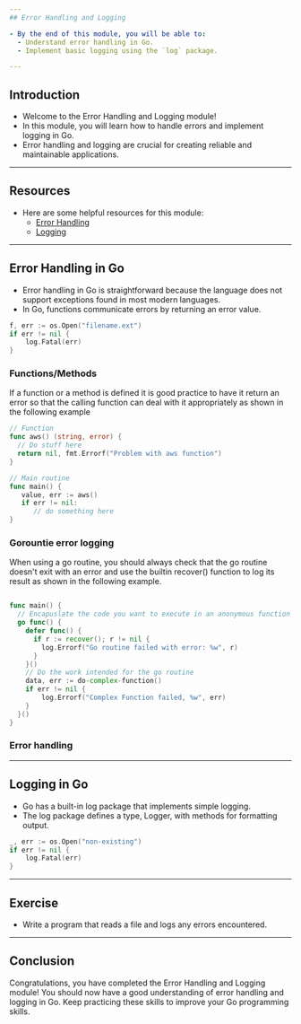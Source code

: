 ```yaml
---
## Error Handling and Logging

- By the end of this module, you will be able to:
  - Understand error handling in Go.
  - Implement basic logging using the `log` package.

---
```

## Introduction

- Welcome to the Error Handling and Logging module!
- In this module, you will learn how to handle errors and implement logging in Go.
- Error handling and logging are crucial for creating reliable and maintainable applications.

---
## Resources

- Here are some helpful resources for this module:
  - [Error Handling](https://gobyexample.com/errors)
  - [Logging](https://gobyexample.com/logging)

---
## Error Handling in Go

- Error handling in Go is straightforward because the language does not support exceptions found in most modern languages.
- In Go, functions communicate errors by returning an error value.

```go
f, err := os.Open("filename.ext")
if err != nil {
    log.Fatal(err)
}
```

### Functions/Methods

If a function or a method is defined it is good practice to have it return an error so that the calling function can deal with it appropriately as shown in the following example

```go
// Function
func aws() (string, error) {
  // Do stuff here
  return nil, fmt.Errorf("Problem with aws function")
} 

// Main routine
func main() {
   value, err := aws()
   if err != nil:
      // do something here
}
```

### Gorountie error logging

When using a go routine, you should always check that the go routine doesn't exit with an error and use the builtin recover() function to log its result as shown in the following example.

```go

func main() {
  // Encapuslate the code you want to execute in an anonymous function
  go func() {
    defer func() {
      if r := recover(); r != nil {
        log.Errorf("Go routine failed with error: %w", r)
      }
    }()
    // Do the work intended for the go routine
    data, err := do-complex-function()
    if err != nil {
        log.Errorf("Complex Function failed, %w", err)
    }
  }()
}

```

### Error handling 

---

## Logging in Go

 - Go has a built-in log package that implements simple logging.
 - The log package defines a type, Logger, with methods for formatting output.

```go
_, err := os.Open("non-existing")
if err != nil {
    log.Fatal(err)
}
```

---

## Exercise
- Write a program that reads a file and logs any errors encountered.

---

## Conclusion

Congratulations, you have completed the Error Handling and Logging module!
You should now have a good understanding of error handling and logging in Go.
Keep practicing these skills to improve your Go programming skills.

